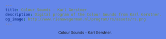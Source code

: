 ```yaml
---
title: Colour Sounds - Karl Gerstner
description: Digital program of the Colour Sounds from Karl Gerstner.
og_image: http://www.rienswagerman.nl/program/rs/assets/rs.png
---
```


<style>
  html, body {
   background-color: rgb(100, 134, 233);
  }
</style>

<script src="//cdnjs.cloudflare.com/ajax/libs/p5.js/0.5.6/p5.js"></script>
<div class="sketch-wrapper">
  <div id="sketch-holder" class="sketches">
      <!-- sketch will go here! -->
  </div>
</div>
<script>
  function setup()
  {

    var canvas = createCanvas(800, 800);
    canvas.parent('sketch-holder');
    background(100, 134, 233)
    noLoop();
    //blendMode(SOFT_LIGHT); //http://p5js.org/reference/#/p5/blendMode
    var w = width * 0.9;
    var h = height * 0.9;
    translate((width/2) - (w/2), (height/2) - (h/2));
    drawBottomItems(w, h, 5);
    drawTopItems(w, h, 4);
  }

  function drawTopItems(w, h, level) {
      var offset = - 4 * level;
      var size = 660 - 16;
      var size_rect_bottom = 230;
      var compensate_prev_levels = 4 * 4
      var offset_bottom_gap =  80 * level;
      var bottom_gap = 50 + offset_bottom_gap;

      stroke(0);
      strokeWeight(0);

      beginShape();
        fill(255 - 5 * level, 130 - 5 * level, 20 - 5 * level);

        vertex(size_rect_bottom + compensate_prev_levels + offset, size - offset);
        vertex(size_rect_bottom*2 - compensate_prev_levels - offset, size - offset);
        vertex(size_rect_bottom*2 - compensate_prev_levels - offset, size - size_rect_bottom - bottom_gap);
        vertex(size_rect_bottom + compensate_prev_levels + offset, size - size_rect_bottom - bottom_gap);
      endShape();

      level = level - 1;
      if(level > 0) {
        console.log("level", level)
        drawTopItems(w, h, level)
      }
  }


  function drawBottomItems(w, h, level) {
    var offset = - 4 * level;
    var offset_bottom_gap = 400 - 80 * level;
    var bottom_gap = 50 + offset_bottom_gap;
    var size = 660;
    var size_rect_bottom = 230;

    stroke(0);
    strokeWeight(0);

    beginShape();
      fill(160 - 10 * level, 134, 233)
      
      vertex(60 + offset, 60 + offset); 
      vertex(60 + offset, size-bottom_gap); 
      vertex(size_rect_bottom + offset, size-bottom_gap);
      //rect down 
      vertex(size_rect_bottom + offset, size - offset);
      vertex(size_rect_bottom*2 - offset, size - offset);
      vertex(size_rect_bottom*2 - offset, size-bottom_gap);
      //
      vertex(size - offset, size-bottom_gap);
      //top right
      vertex(size - offset, 60 + offset);
    endShape();

    level = level - 1;
    if(level > 0) {
      console.log("level", level)
      drawBottomItems(w, h, level)
    }
  }
</script>

<small style="text-align: center; width: 100%; display: inline-block;">Colour Sounds - Karl Gerstner.</small>